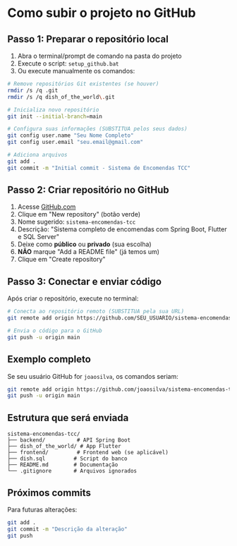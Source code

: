 # Como subir o projeto no GitHub

## Passo 1: Preparar o repositório local

1. Abra o terminal/prompt de comando na pasta do projeto
2. Execute o script: `setup_github.bat`
3. Ou execute manualmente os comandos:

```bash
# Remove repositórios Git existentes (se houver)
rmdir /s /q .git
rmdir /s /q dish_of_the_world\.git

# Inicializa novo repositório
git init --initial-branch=main

# Configura suas informações (SUBSTITUA pelos seus dados)
git config user.name "Seu Nome Completo"
git config user.email "seu.email@gmail.com"

# Adiciona arquivos
git add .
git commit -m "Initial commit - Sistema de Encomendas TCC"
```

## Passo 2: Criar repositório no GitHub

1. Acesse [GitHub.com](https://github.com)
2. Clique em "New repository" (botão verde)
3. Nome sugerido: `sistema-encomendas-tcc`
4. Descrição: "Sistema completo de encomendas com Spring Boot, Flutter e SQL Server"
5. Deixe como **público** ou **privado** (sua escolha)
6. **NÃO** marque "Add a README file" (já temos um)
7. Clique em "Create repository"

## Passo 3: Conectar e enviar código

Após criar o repositório, execute no terminal:

```bash
# Conecta ao repositório remoto (SUBSTITUA pela sua URL)
git remote add origin https://github.com/SEU_USUARIO/sistema-encomendas-tcc.git

# Envia o código para o GitHub
git push -u origin main
```

## Exemplo completo

Se seu usuário GitHub for `joaosilva`, os comandos seriam:

```bash
git remote add origin https://github.com/joaosilva/sistema-encomendas-tcc.git
git push -u origin main
```

## Estrutura que será enviada

```
sistema-encomendas-tcc/
├── backend/          # API Spring Boot
├── dish_of_the_world/ # App Flutter
├── frontend/         # Frontend web (se aplicável)
├── dish.sql         # Script do banco
├── README.md        # Documentação
└── .gitignore       # Arquivos ignorados
```

## Próximos commits

Para futuras alterações:

```bash
git add .
git commit -m "Descrição da alteração"
git push
```